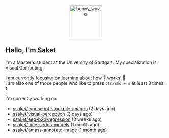 <div align='center'>
<img src=https://media.giphy.com/media/3o7TKMt1VVNkHV2PaE/giphy.gif alt="bunny_wave" width="100px"/>
</div>

## Hello, I'm Saket

I'm a Master's student at the University of Stuttgart. My specialization is Visual Computing.

I am currently focusing on learning about how :brain: works! :exploding_head:\
I am also one of those people who like to press `ctr/cmd + s` at least 3 times :arrow_double_down:


I'm currently working on

- [ssaket/typescript-stockpile-images](https://github.com/ssaket/typescript-stockpile-images) (2 days ago)
- [ssaket/visual-perception](https://github.com/ssaket/visual-perception) (3 days ago)
- [ssaket/eeg-b2b-regression](https://github.com/ssaket/eeg-b2b-regression) (3 weeks ago)
- [ssaket/time-series-models](https://github.com/ssaket/time-series-models) (1 month ago)
- [ssaket/amass-annotate-image](https://github.com/ssaket/amass-annotate-image) (1 month ago)
